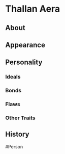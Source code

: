 # Thallan Aera
## About


## Appearance


## Personality
### Ideals


### Bonds


### Flaws


### Other Traits


## History


#Person